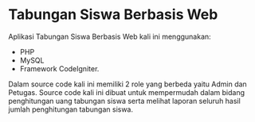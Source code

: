 # Tabungan Siswa Berbasis Web
Aplikasi Tabungan Siswa Berbasis Web kali ini menggunakan:
- PHP
- MySQL
- Framework CodeIgniter. 

Dalam source code kali ini memiliki 2 role yang berbeda yaitu Admin dan Petugas. Source code kali ini dibuat untuk mempermudah dalam bidang penghitungan uang tabungan siswa serta melihat laporan seluruh hasil jumlah penghitungan tabungan siswa.
